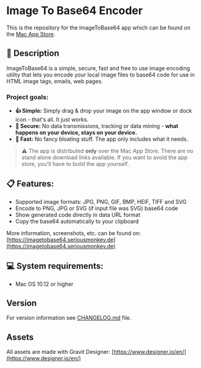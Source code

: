 # Image To Base64 Encoder

This is the repository for the ImageToBase64 app which can be found on the [Mac App Store](https://apps.apple.com/us/app/image-to-base64-encoder/id1479205687). 


## 📌 Description
ImageToBase64 is a simple, secure, fast and free to use image encoding utility that lets you encode your local image files to base64 code for use in HTML image tags, emails, web pages.

### Project goals:

- **👍 Simple:** Simply drag & drop your image on the app window or dock icon - that's all. It just works.
- **🔐 Secure:** No data transmissions, tracking or data mining - **what happens on your device, stays on your device.**
- **🚀 Fast:** No fancy bloating stuff. The app only includes what it needs.

> ⚠️ The app is distributed **only** over the Mac App Store. There are no stand alone download links available. If you want to avoid the app store, you'll have to build the app yourself.

## 📋 Features:
- Supported image formats: JPG, PNG, GIF, BMP, HEIF, TIFF and SVG
- Encode to PNG, JPG or SVG (if input file was SVG) base64 code
- Show generated code directly in data URL format
- Copy the base64 automatically to your clipboard

More information, screenshots, etc. can be found on: [https://imagetobase64.seriousmonkey.de](https://imagetobase64.seriousmonkey.de)

## 💻 System requirements:

- Mac OS 10.12 or higher

## Version

For version information see [CHANGELOG.md](https://github.com/sanzaru/image-to-base64/blob/master/CHANGELOG.md) file.

## Assets

All assets are made with Gravit Designer: [https://www.designer.io/en/](https://www.designer.io/en/)
